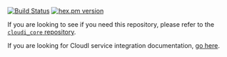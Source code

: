 [![Build Status](https://secure.travis-ci.org/CloudI/cloudi_service_quorum.png?branch=master)](http://travis-ci.org/CloudI/cloudi_service_quorum)
[![hex.pm version](https://img.shields.io/hexpm/v/cloudi_service_quorum.svg)](https://hex.pm/packages/cloudi_service_quorum)

If you are looking to see if you need this repository, please refer to the [`cloudi_core` repository](https://github.com/CloudI/cloudi_core#about).

If you are looking for CloudI service integration documentation, [go here](https://github.com/CloudI/CloudI#integration).

